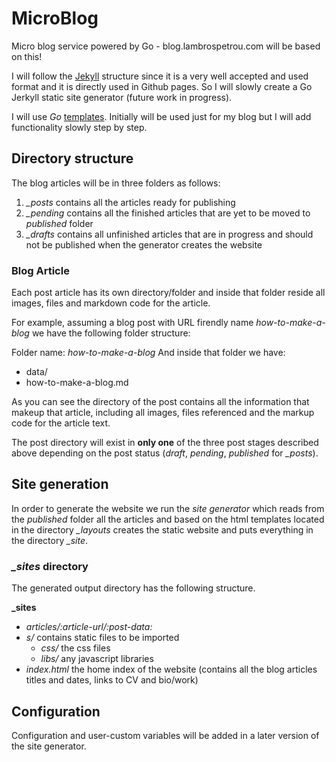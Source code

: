 # MicroBlog
Micro blog service powered by Go - blog.lambrospetrou.com will be based on this!

I will follow the [Jekyll](http://jekyllrb.com/ "Jekyll static site generator") structure since it is a very well accepted and used format and it is directly used in Github pages. So I will slowly create a Go Jerkyll static site generator (future work in progress). 

I will use *Go* [templates](http://golang.org/pkg/text/template/ "Golang templates"). Initially will be used just for my blog but I will add functionality slowly step by step.

## Directory structure

The blog articles will be in three folders as follows:
1. *_posts* contains all the articles ready for publishing
2. *_pending* contains all the finished articles that are yet to be moved to *published* folder
3. *_drafts* contains all unfinished articles that are in progress and should not be published when the generator creates the website

### Blog Article

Each post article has its own directory/folder and inside that folder reside all images, files and markdown code for the article.

For example, assuming a blog post with URL firendly name *how-to-make-a-blog* we have the following folder structure:

Folder name: *how-to-make-a-blog*
And inside that folder we have:
- data/
- how-to-make-a-blog.md

As you can see the directory of the post contains all the information that makeup that article, including all images, files referenced and the markup code for the article text.

The post directory will exist in **only one** of the three post stages described above depending on the post status (*draft*, *pending*, *published* for *_posts*).

## Site generation

In order to generate the website we run the *site generator* which reads from the *published* folder all the articles and based on the html templates located in the directory *_layouts* creates the static website and puts everything in the directory *_site*.

### *_sites* directory

The generated output directory has the following structure.

**_sites**
- *articles/:article-url/:post-data:* 
- *s/* contains static files to be imported
	* _css/_ the css files
	* _libs/_ any javascript libraries
- *index.html* the home index of the website (contains all the blog articles titles and dates, links to CV and bio/work)

## Configuration

Configuration and user-custom variables will be added in a later version of the site generator.









